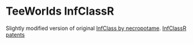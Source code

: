# TeeWorlds InfClassR
Slightly modified version of original [InfClass by necropotame](https://github.com/necropotame/teeworlds-infclass).
[InfClassR patents](https://github.com/necropotame/teeworlds-infclass)
